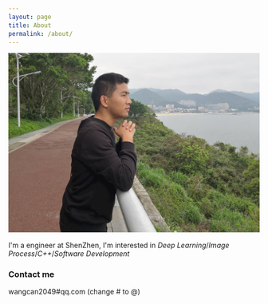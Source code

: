 ```yaml
---
layout: page
title: About
permalink: /about/
---
```


![sam](images/can.jpg)

I'm a engineer at ShenZhen, I'm interested in *Deep Learning*/*Image Process*/*C++*/*Software Development*


### Contact me

wangcan2049#qq.com (change # to @)
